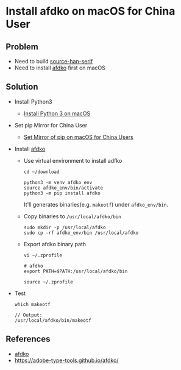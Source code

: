 # Install afdko on macOS for China User

## Problem
* Need to build [source-han-serif](https://github.com/adobe-fonts/source-han-serif)
* Need to install [afdko](https://github.com/adobe-type-tools/afdko/) first on macOS

## Solution
* Install Python3
  * [Install Python 3 on macOS](https://github.com/northbright/Notes/blob/master/python/install-python3-on-macos.md)

* Set pip Mirror for China User
  * [Set Mirror of pip on macOS for China Users](https://github.com/northbright/Notes/blob/master/python/set-mirror-of-pip-on-macos-for-china-users.md)

* Install [afdko](https://github.com/adobe-type-tools/afdko/)

  * Use virtual environment to install adfko

    ```shell
    cd ~/download

    python3 -m venv afdko_env
    source afdko_env/bin/activate
    python3 -m pip install afdko
    ```

    It'll generates binaries(e.g. `makeotf`) under `afdko_env/bin`.

  * Copy binaries to `/usr/local/afdko/bin`

    ```shell
    sudo mkdir -p /usr/local/afdko
    sudo cp -rf afdko_env/bin /usr/local/afdko
    ```

  * Export afdko binary path

    ```shell
    vi ~/.zprofile
    ```

    ```shell
    # afdko
    export PATH=$PATH:/usr/local/afdko/bin
    ```

    ```shell
    source ~/.zprofile
    ```

* Test

  ```shell
  which makeotf

  // Output:
  /usr/local/afdko/bin/makeotf
  ```

## References
* [afdko](https://github.com/adobe-type-tools/afdko/)
* <https://adobe-type-tools.github.io/afdko/>
